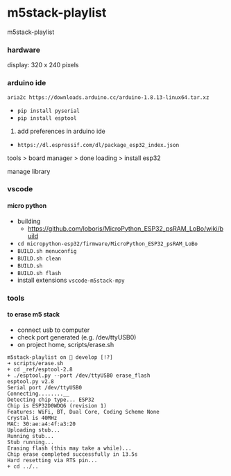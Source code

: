 # m5stack-playlist
m5stack-playlist

### hardware
display: 320 x 240 pixels


### arduino ide
`aria2c https://downloads.arduino.cc/arduino-1.8.13-linux64.tar.xz`

- `pip install pyserial`
- `pip install esptool`

1. add preferences in arduino ide
- `https://dl.espressif.com/dl/package_esp32_index.json`

tools > board manager > done loading > install esp32

manage library

### vscode
#### micro python
  - building
    - https://github.com/loboris/MicroPython_ESP32_psRAM_LoBo/wiki/build
  - `cd micropython-esp32/firmware/MicroPython_ESP32_psRAM_LoBo`
  - `BUILD.sh menuconfig`
  - `BUILD.sh clean`
  - `BUILD.sh`
  - `BUILD.sh flash`
  - install extensions `vscode-m5stack-mpy`


### tools
#### to erase m5 stack
- connect usb to computer
- check port generated (e.g. /dev/ttyUSB0)
- on project home, scripts/erase.sh
```
m5stack-playlist on  develop [!?]
➜ scripts/erase.sh
+ cd _ref/esptool-2.8
+ ./esptool.py --port /dev/ttyUSB0 erase_flash
esptool.py v2.8
Serial port /dev/ttyUSB0
Connecting........__
Detecting chip type... ESP32
Chip is ESP32D0WDQ6 (revision 1)
Features: WiFi, BT, Dual Core, Coding Scheme None
Crystal is 40MHz
MAC: 30:ae:a4:4f:a3:20
Uploading stub...
Running stub...
Stub running...
Erasing flash (this may take a while)...
Chip erase completed successfully in 13.5s
Hard resetting via RTS pin...
+ cd ../..
```
